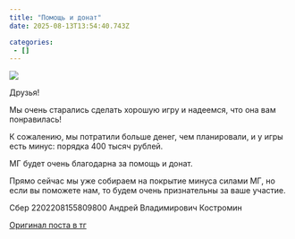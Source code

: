```yaml
---
title: "Помощь и донат"
date: 2025-08-13T13:54:40.743Z

categories:
 - []
---
```


<img src="/theblackcompany2025/2025/08/13/Помощь%20и%20донат/image.png">

Друзья!

Мы очень старались сделать хорошую игру и надеемся, что она вам понравилась!

К сожалению, мы потратили больше денег, чем планировали, и у игры есть минус: порядка 400 тысяч рублей.

МГ будет очень благодарна за помощь и донат.

Прямо сейчас мы уже собираем на покрытие минуса силами МГ, но если вы поможете нам, то будем очень признательны за ваше участие.

Сбер
2202208155809800
Андрей Владимирович Костромин

[Оригинал поста в тг](https://t.me/the_Company2025/483)